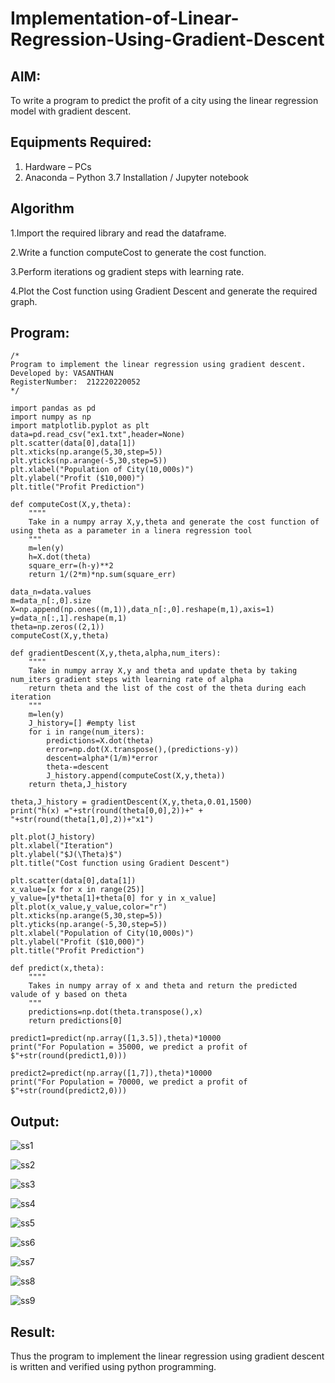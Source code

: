 # Implementation-of-Linear-Regression-Using-Gradient-Descent

## AIM:
To write a program to predict the profit of a city using the linear regression model with gradient descent.

## Equipments Required:
1. Hardware – PCs
2. Anaconda – Python 3.7 Installation / Jupyter notebook

## Algorithm
1.Import the required library and read the dataframe.

2.Write a function computeCost to generate the cost function.

3.Perform iterations og gradient steps with learning rate.

4.Plot the Cost function using Gradient Descent and generate the required graph.

## Program:
```
/*
Program to implement the linear regression using gradient descent.
Developed by: VASANTHAN
RegisterNumber:  212220220052
*/
```
```
import pandas as pd
import numpy as np
import matplotlib.pyplot as plt
data=pd.read_csv("ex1.txt",header=None)
plt.scatter(data[0],data[1])
plt.xticks(np.arange(5,30,step=5))
plt.yticks(np.arange(-5,30,step=5))
plt.xlabel("Population of City(10,000s)")
plt.ylabel("Profit ($10,000)")
plt.title("Profit Prediction")

def computeCost(X,y,theta):
    """"
    Take in a numpy array X,y,theta and generate the cost function of using theta as a parameter in a linera regression tool   
    """
    m=len(y) 
    h=X.dot(theta) 
    square_err=(h-y)**2
    return 1/(2*m)*np.sum(square_err) 

data_n=data.values
m=data_n[:,0].size
X=np.append(np.ones((m,1)),data_n[:,0].reshape(m,1),axis=1)
y=data_n[:,1].reshape(m,1)
theta=np.zeros((2,1))
computeCost(X,y,theta) 

def gradientDescent(X,y,theta,alpha,num_iters):
    """"
    Take in numpy array X,y and theta and update theta by taking num_iters gradient steps with learning rate of alpha 
    return theta and the list of the cost of the theta during each iteration
    """
    m=len(y)
    J_history=[] #empty list
    for i in range(num_iters):
        predictions=X.dot(theta)
        error=np.dot(X.transpose(),(predictions-y))
        descent=alpha*(1/m)*error
        theta-=descent
        J_history.append(computeCost(X,y,theta))
    return theta,J_history

theta,J_history = gradientDescent(X,y,theta,0.01,1500)
print("h(x) ="+str(round(theta[0,0],2))+" + "+str(round(theta[1,0],2))+"x1")

plt.plot(J_history)
plt.xlabel("Iteration")
plt.ylabel("$J(\Theta)$")
plt.title("Cost function using Gradient Descent")

plt.scatter(data[0],data[1])
x_value=[x for x in range(25)]
y_value=[y*theta[1]+theta[0] for y in x_value]
plt.plot(x_value,y_value,color="r")
plt.xticks(np.arange(5,30,step=5))
plt.yticks(np.arange(-5,30,step=5))
plt.xlabel("Population of City(10,000s)")
plt.ylabel("Profit ($10,000)")
plt.title("Profit Prediction")

def predict(x,theta):
    """"
    Takes in numpy array of x and theta and return the predicted valude of y based on theta
    """
    predictions=np.dot(theta.transpose(),x)
    return predictions[0]

predict1=predict(np.array([1,3.5]),theta)*10000
print("For Population = 35000, we predict a profit of $"+str(round(predict1,0)))

predict2=predict(np.array([1,7]),theta)*10000
print("For Population = 70000, we predict a profit of $"+str(round(predict2,0)))

```

## Output:
![ss1](https://user-images.githubusercontent.com/115924983/196040710-97f9d732-f101-46f9-995b-96307d508ae8.png)

![ss2](https://user-images.githubusercontent.com/115924983/196040720-17a32de6-ae2b-434f-9d99-5a99f29efb12.png)

![ss3](https://user-images.githubusercontent.com/115924983/196040726-26beabb3-2610-4a10-afd0-d0a8390588d2.png)

![ss4](https://user-images.githubusercontent.com/115924983/196040737-a9564eb3-1ef9-4a93-886b-81342e9565d6.png)

![ss5](https://user-images.githubusercontent.com/115924983/196040746-a4dd0700-d0fa-47da-abc2-6b95fd17ab4f.png)

![ss6](https://user-images.githubusercontent.com/115924983/196040757-014190d2-b9c5-44be-94d8-8bfa38abf0ad.png)

![ss7](https://user-images.githubusercontent.com/115924983/196040770-9305ae2d-102d-4527-8056-d0bbaf167dc8.png)

![ss8](https://user-images.githubusercontent.com/115924983/196040777-f8708158-3403-4c74-9ade-58accac3c08c.png)

![ss9](https://user-images.githubusercontent.com/115924983/196040793-9e588a41-982f-447f-87a9-06de410a1ede.png)


## Result:
Thus the program to implement the linear regression using gradient descent is written and verified using python programming.
